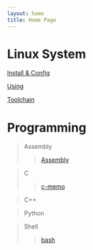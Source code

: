 ```yaml
---
layout: home
title: Home Page
---
```


Linux System
============
[Install & Config](https://github.com/ArtistH/Linux-install-and-config)

[Using]()

[Toolchain](https://github.com/ArtistH/toolchain)


Programming
===========
>Assembly
>>[Assembly](https://github.com/ArtistH/Assembly)

>C
>>[c-memo](https://github.com/ArtistH/c-memo)

>C++

>Python

>Shell
>>[bash](https://github.com/ArtistH/shell/tree/master/bash)
